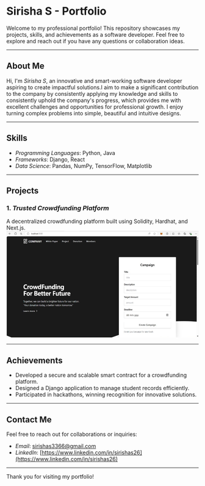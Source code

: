 # Sirisha S - Portfolio  

Welcome to my professional portfolio! This repository showcases my projects, skills, and achievements as a software developer. Feel free to explore and reach out if you have any questions or collaboration ideas.

---

## About Me  
Hi, I'm *Sirisha S*, an innovative and smart-working software developer aspiring to create impactful solutions.I aim to make a significant contribution to the company by consistently applying my knowledge and skills to consistently uphold the company's progress, which provides me with excellent challenges and opportunities for professional growth.
I enjoy turning complex problems into simple, beautiful and intuitive designs.

---

## Skills  
- *Programming Languages*: Python, Java
- *Frameworks*: Django, React 
- *Data Science*: Pandas, NumPy, TensorFlow, Matplotlib  

---

## Projects  

### 1. *Trusted Crowdfunding Platform*  
A decentralized crowdfunding platform built using Solidity, Hardhat, and Next.js.  
![Crowdfunding Platform](https://github.com/Sirishas-03/Portfolio/blob/main/crowdfunding1.png)  
 


---

## Achievements  
- Developed a secure and scalable smart contract for a crowdfunding platform.  
- Designed a Django application to manage student records efficiently.  
- Participated in hackathons, winning recognition for innovative solutions.  

---

## Contact Me  
Feel free to reach out for collaborations or inquiries:  

- *Email*: [sirishas3366@gmail.com](mailto:sirishas3366@gmail.com)  
- *LinkedIn*: [https://www.linkedin.com/in/sirishas26](https://www.linkedin.com/in/sirishas26)  
---

Thank you for visiting my portfolio!
